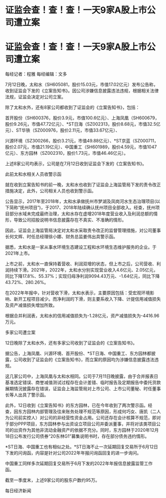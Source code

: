 # 证监会查！查！查！一天9家A股上市公司遭立案

# 证监会查！查！查！一天9家A股上市公司遭立案

每经记者：程雅 每经编辑：文多

7月12日晚，太和水（SH605081，股价15.03元，市值17.02亿元）发布公告称，收到证监会下发的《立案告知书》。因公司涉嫌信息披露违法违规，根据相关法律法规，证监会决定对公司立案。

除了太和水外，还有8家公司都收到了证监会的《立案告知书》，包括：

首开股份（SH600376，股价3.9元，市值100.6亿元）、上海凤凰（SH600679，股价9.26元，市值47.72亿元）、*ST日海（SZ002313，股价8.68元，市值32.5亿元）、ST华铁（SZ000976，股价2.11元，市值33.67亿元）、

兴源环境（SZ300266，股价3.21元，市值49.88亿元）、*ST京蓝（SZ000711，股价2.07元，市值21.19亿元）、中国重工（SH601989，股价4.59元，市值1047亿元）、东方园林（SZ002310，股价1.73元，市值46.46亿元）。

上述8家公司均表示，公司是在7月12日收到证监会下发的《立案告知书》。

此前太和水相关人员收警示函

就在收到立案告知书的前一晚，太和水也收到了证监会上海监管局下发的责令改正措施决定，此外，公司相关人员也收到警示函。

公告显示，2017年至2018年，太和水承做抚州市梦湖及凤岗河水生态治理项目(以下简称“抚州项目”)，于2017、2018年陆续确认抚州项目全部收入。经查，抚州项目部分水域未完成最终治理，太和水存在虚增2018年度营业收入及利润总额的情形，导致公司招股说明书信息披露存在不真实、不准确的情形。

因此，证监会上海监管局决定对太和水采取责令改正的监督管理措施，对公司董事长何文辉、时任总经理徐小娜、财务总监姜伟出具警示函。

据悉，太和水是一家从事水环境生态建设工程和水环境生态维护服务的企业。于2021年上市。

上市之前，太和水一直保持着营收、利润双增的状态，但上市之后，公司营收、利润持续下滑。2021年，2022年，太和水分别实现营业收入4.6亿元、2.05亿元，同比下降17.8%、55.37%；实现归母净利润9094.43万元、-1.64亿元，同比下降43.72%、280.26%。

在2022年年报中，针对营收下滑，太和水表示，主要原因包括：受宏观环境影响、新开工程项目减少。而净利润的下滑，则主要系收入下降、计提信用减值损失及资产减值损失增加所致。

根据合并利润表，太和水的信用减值损失为-1.28亿元，资产减值损失为-4416.96万元。

多家公司遭立案

12日晚除了太和水外，还有多家公司收到了证监会的《立案告知书》。

据公告，上海凤凰、兴源环境、首开股份、*ST日海、中国重工、东方园林都披露，公司收到了证监会的《立案告知书》，而立案的原因均为涉嫌信息披露违法违规。

这几家公司中，上海凤凰与太和水相同。公司于7月11日晚披露，由于合并报表日基准选定错误、商誉减值测试过程存在会计差错、临时报告及定期报告中委托货款展期情況披露存在错误，证监会上海监管局对上市公司、上市公司董秘、时任董事长等人出具了警示函。

此外，12日收到《立案告知书》的东方园林，已在今年收到了两次警示函。经查，因东方园林内部管理及往来账务处理不规范等原因，形成何巧女、唐凯（二人为公司前实控人）对公司的非经营性资金占用。公司还存在会计核算不规范，即对于部分PPP项目，东方园林参与出资设立项目公司并委派董事，并将对该类项目公司的出资作为其他非流动金融资产的依据不充分。同时，东方园林于2020年12月18日公布发行公司债券“20东林G1”募集说明书时，存在部分债务违约情形。

*ST日海、中国重工也有相似之处。*ST日海不止一次延期回复交易所于6月12日下发的问询函，内容是针对公司2022年年报问询函回复的进一步询问。

中国重工同样多次延期回复交易所于6月下发的2022年年报信息披露监管工作函。

截至一季度末，上述9家公司的股东户数约95万。

每日经济新闻

